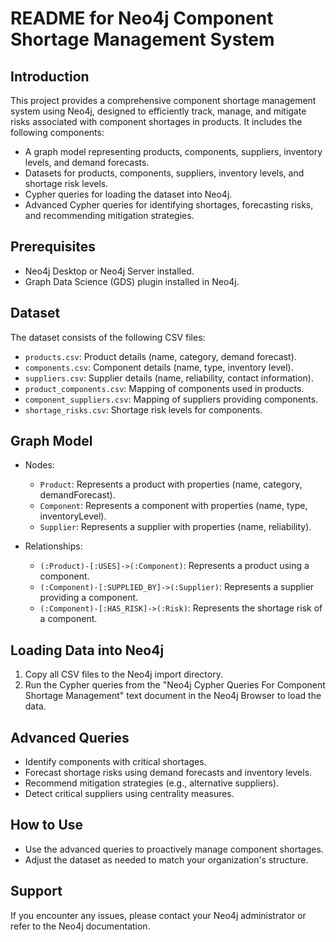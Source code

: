 # README for Neo4j Component Shortage Management System

## Introduction

This project provides a comprehensive component shortage management system using Neo4j, designed to efficiently track, manage, and mitigate risks associated with component shortages in products. It includes the following components:

* A graph model representing products, components, suppliers, inventory levels, and demand forecasts.
* Datasets for products, components, suppliers, inventory levels, and shortage risk levels.
* Cypher queries for loading the dataset into Neo4j.
* Advanced Cypher queries for identifying shortages, forecasting risks, and recommending mitigation strategies.

## Prerequisites

* Neo4j Desktop or Neo4j Server installed.
* Graph Data Science (GDS) plugin installed in Neo4j.

## Dataset

The dataset consists of the following CSV files:

* `products.csv`: Product details (name, category, demand forecast).
* `components.csv`: Component details (name, type, inventory level).
* `suppliers.csv`: Supplier details (name, reliability, contact information).
* `product_components.csv`: Mapping of components used in products.
* `component_suppliers.csv`: Mapping of suppliers providing components.
* `shortage_risks.csv`: Shortage risk levels for components.

## Graph Model

* Nodes:

  * `Product`: Represents a product with properties (name, category, demandForecast).
  * `Component`: Represents a component with properties (name, type, inventoryLevel).
  * `Supplier`: Represents a supplier with properties (name, reliability).

* Relationships:

  * `(:Product)-[:USES]->(:Component)`: Represents a product using a component.
  * `(:Component)-[:SUPPLIED_BY]->(:Supplier)`: Represents a supplier providing a component.
  * `(:Component)-[:HAS_RISK]->(:Risk)`: Represents the shortage risk of a component.

## Loading Data into Neo4j

1. Copy all CSV files to the Neo4j import directory.
2. Run the Cypher queries from the "Neo4j Cypher Queries For Component Shortage Management" text document in the Neo4j Browser to load the data.

## Advanced Queries

* Identify components with critical shortages.
* Forecast shortage risks using demand forecasts and inventory levels.
* Recommend mitigation strategies (e.g., alternative suppliers).
* Detect critical suppliers using centrality measures.

## How to Use

* Use the advanced queries to proactively manage component shortages.
* Adjust the dataset as needed to match your organization's structure.

## Support

If you encounter any issues, please contact your Neo4j administrator or refer to the Neo4j documentation.


